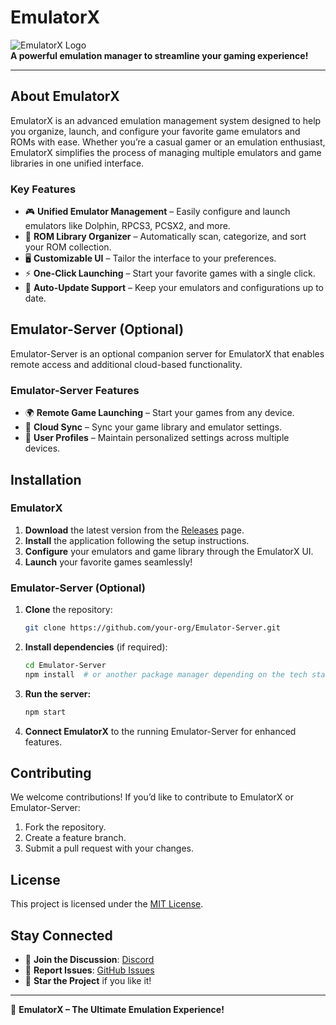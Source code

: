 # EmulatorX

![EmulatorX Logo](https://your-logo-url.com/logo.png)  
**A powerful emulation manager to streamline your gaming experience!**

---

## About EmulatorX
EmulatorX is an advanced emulation management system designed to help you organize, launch, and configure your favorite game emulators and ROMs with ease. Whether you’re a casual gamer or an emulation enthusiast, EmulatorX simplifies the process of managing multiple emulators and game libraries in one unified interface.

### Key Features
- 🎮 **Unified Emulator Management** – Easily configure and launch emulators like Dolphin, RPCS3, PCSX2, and more.
- 📂 **ROM Library Organizer** – Automatically scan, categorize, and sort your ROM collection.
- 🖥️ **Customizable UI** – Tailor the interface to your preferences.
- ⚡ **One-Click Launching** – Start your favorite games with a single click.
- 🔄 **Auto-Update Support** – Keep your emulators and configurations up to date.

## Emulator-Server (Optional)
Emulator-Server is an optional companion server for EmulatorX that enables remote access and additional cloud-based functionality.

### Emulator-Server Features
- 🌍 **Remote Game Launching** – Start your games from any device.
- 📡 **Cloud Sync** – Sync your game library and emulator settings.
- 🔑 **User Profiles** – Maintain personalized settings across multiple devices.

## Installation
### EmulatorX
1. **Download** the latest version from the [Releases](https://github.com/your-org/EmulatorX/releases) page.
2. **Install** the application following the setup instructions.
3. **Configure** your emulators and game library through the EmulatorX UI.
4. **Launch** your favorite games seamlessly!

### Emulator-Server (Optional)
1. **Clone** the repository:
   ```sh
   git clone https://github.com/your-org/Emulator-Server.git
   ```
2. **Install dependencies** (if required):
   ```sh
   cd Emulator-Server
   npm install  # or another package manager depending on the tech stack
   ```
3. **Run the server:**
   ```sh
   npm start
   ```
4. **Connect EmulatorX** to the running Emulator-Server for enhanced features.

## Contributing
We welcome contributions! If you’d like to contribute to EmulatorX or Emulator-Server:
1. Fork the repository.
2. Create a feature branch.
3. Submit a pull request with your changes.

## License
This project is licensed under the [MIT License](LICENSE).

## Stay Connected
- 📢 **Join the Discussion**: [Discord](https://discord.gg/your-community)
- 📝 **Report Issues**: [GitHub Issues](https://github.com/your-org/EmulatorX/issues)
- 🌟 **Star the Project** if you like it!

---

🚀 **EmulatorX – The Ultimate Emulation Experience!**

